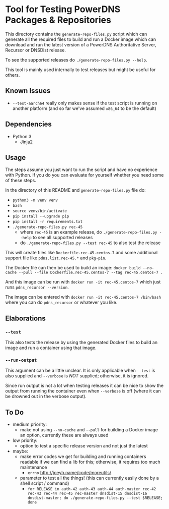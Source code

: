 # Tool for Testing PowerDNS Packages & Repositories

This directory contains the `generate-repo-files.py` script which can
generate all the required files to build and run a Docker image which
can download and run the latest version of a PowerDNS Authoritative
Server, Recursor or DNSDist release.

To see the supported releases do `./generate-repo-files.py --help`.

This tool is mainly used internally to test releases but might be useful
for others.

## Known Issues

- `--test-aarch64` really only makes sense if the test script is running on
  another platform (and so far we've assumed `x86_64` to be the default)

## Dependencies

- Python 3
  - Jinja2

## Usage

The steps assume you just want to run the script and have no experience
with Python.  If you do you can evaluate for yourself whether you need
some of these steps.

In the directory of this README and `generate-repo-files.py` file do:

- `python3 -m venv venv`
- `bash`
- `source venv/bin/activate`
- `pip install --upgrade pip`
- `pip install -r requirements.txt`
- `./generate-repo-files.py rec-45`
    - where `rec-45` is an example release, do
      `./generate-repo-files.py --help` to see all supported releases
    - do `./generate-repo-files.py --test rec-45` to also test the
      release

This will create files like `Dockerfile.rec-45.centos-7` and some
additional support file like `pdns.list.rec-45.*` and `pkg-pin`.

The Docker file can then be used to build an image: `docker build --no-cache --pull --file Dockerfile.rec-45.centos-7 --tag rec-45.centos-7 .`

And this image can be run with `docker run -it rec-45.centos-7` which
just runs `pdns_recursor --version`.

The image can be entered with `docker run -it rec-45.centos-7 /bin/bash`
where you can do `pdns_recursor` or whatever you like.

## Elaborations

### `--test`

This also tests the release by using the generated Docker files to build
an image and run a container using that image.

### `--run-output`

This argument can be a little unclear.  It is only applicable when
`--test` is also supplied and `--verbose` is *NOT* supplied; otherwise,
it is ignored.

Since run output is not a lot when testing releases it can be nice to
show the output from running the container even when `--verbose` is off
(where it can be drowned out in the verbose output).

## To Do

- medium priority:
    - make not using `--no-cache` and `--pull` for building a Docker
      image an option, currently these are always used
- low priority:
    - option to test a specific release version and not just the latest
- maybe:
    - make error codes we get for building and running containers
      readable if we can find a lib for this; otherwise, it requires too
      much maintenance
        - `errno` http://joeyh.name/code/moreutils/
    - parameter to test all the things!  (this can currently easily done
      by a shell script / command)
      - `for RELEASE in auth-42 auth-43 auth-44 auth-master rec-42 rec-43 rec-44 rec-45 rec-master dnsdist-15 dnsdist-16 dnsdist-master; do ./generate-repo-files.py --test $RELEASE; done`
